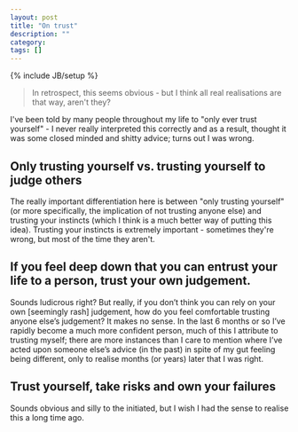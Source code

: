 ```yaml
---
layout: post
title: "On trust"
description: ""
category: 
tags: []
---
```

{% include JB/setup %}

> In retrospect, this seems obvious - but I think all real realisations are that way, aren't they?

I've been told by many people throughout my life to "only ever trust yourself" - I never really interpreted this correctly and as a result, 
thought it was some closed minded and shitty advice; turns out I was wrong.

## Only trusting yourself vs. trusting yourself to judge others

The really important differentiation here is between "only trusting yourself" (or more specifically, the implication of not trusting anyone else) 
and trusting your instincts (which I think is a much better way of putting this idea). Trusting your instincts is extremely important - sometimes they're wrong, 
but most of the time they aren't.

## If you feel deep down that you can entrust your life to a person, trust your own judgement.

Sounds ludicrous right? But really, if you don’t think you can rely on your own [seemingly rash] judgement, how do you feel comfortable trusting anyone else’s judgement? It makes no sense. In the last 6 months or so I’ve rapidly become a much more confident person, much of this I attribute to trusting myself; there are more instances than I care to mention where I’ve acted upon someone else’s advice (in the past) in spite of my gut feeling being different, only to realise months (or years) later that I was right.

## Trust yourself, take risks and own your failures

Sounds obvious and silly to the initiated, but I wish I had the sense to realise this a long time ago.
